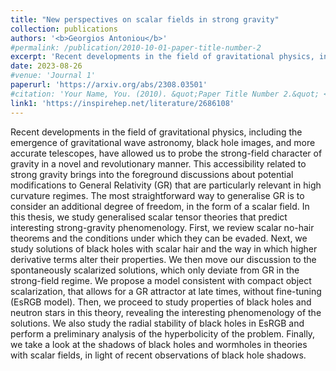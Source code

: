 ```yaml
---
title: "New perspectives on scalar fields in strong gravity"
collection: publications
authors: '<b>Georgios Antoniou</b>'
#permalink: /publication/2010-10-01-paper-title-number-2
excerpt: 'Recent developments in the field of gravitational physics, including the emergence of gravitational wave astronomy, black hole images, and more accurate telescopes, have allowed us to probe the strong-field character of gravity in a novel and revolutionary manner...'
date: 2023-08-26
#venue: 'Journal 1'
paperurl: 'https://arxiv.org/abs/2308.03501'
#citation: 'Your Name, You. (2010). &quot;Paper Title Number 2.&quot; <i>Journal 1</i>. 1(2).'
link1: 'https://inspirehep.net/literature/2686108'
---
```


Recent developments in the field of gravitational physics, including the emergence of gravitational wave astronomy, black hole images, and more accurate telescopes, have allowed us to probe the strong-field character of gravity in a novel and revolutionary manner. This accessibility related to strong gravity brings into the foreground discussions about potential modifications to General Relativity (GR) that are particularly relevant in high curvature regimes. The most straightforward way to generalise GR is to consider an additional degree of freedom, in the form of a scalar field. In this thesis, we study generalised scalar tensor theories that predict interesting strong-gravity phenomenology. First, we review scalar no-hair theorems and the conditions under which they can be evaded. Next, we study solutions of black holes with scalar hair and the way in which higher derivative terms alter their properties. We then move our discussion to the spontaneously scalarized solutions, which only deviate from GR in the strong-field regime. We propose a model consistent with compact object scalarization, that allows for a GR attractor at late times, without fine-tuning (EsRGB model). Then, we proceed to study properties of black holes and neutron stars in this theory, revealing the interesting phenomenology of the solutions. We also study the radial stability of black holes in EsRGB and perform a preliminary analysis of the hyperbolicity of the problem. Finally, we take a look at the shadows of black holes and wormholes in theories with scalar fields, in light of recent observations of black hole shadows.



<!-- [Download paper here](http://academicpages.github.io/files/paper2.pdf) -->

